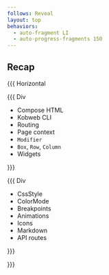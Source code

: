 ```yaml
---
follows: Reveal
layout: top
behaviors:
  - auto-fragment LI
  - auto-progress-fragments 150
---
```


## Recap

{{{ Horizontal

{{{ Div

* Compose HTML
* Kobweb CLI
* Routing
* Page context
* `Modifier`
* `Box`, `Row`, `Column`
* Widgets

}}}

{{{ Div

* CssStyle
* ColorMode
* Breakpoints
* Animations
* Icons
* Markdown
* API routes

}}}

}}}
